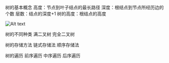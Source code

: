 树的基本概念
  高度：节点到叶子结点的最长路径
  深度：根结点到节点所经历边的个数
  层数：结点的深度+1
  树的高度：根结点的高度

![Alt text](https://weibeld.net/algorithms/assets/tree-terminology.svg)

树的不同种类
  满二叉树
  完全二叉树

树的存储方法
  链式存储法
  顺序存储法

树的遍历
  前序遍历
  中序遍历
  后序遍历
